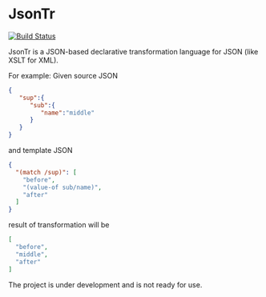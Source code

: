 JsonTr
======
[![Build Status](https://travis-ci.org/Unisay/jsontr.svg?branch=master)](https://travis-ci.org/Unisay/jsontr)

JsonTr is a JSON-based declarative transformation language for JSON (like XSLT for XML).

For example:
Given source JSON
```json
{
   "sup":{
      "sub":{
         "name":"middle"
      }
   }
}
```
and template JSON
```json
{
  "(match /sup)": [
    "before",
    "(value-of sub/name)",
    "after"
  ]
}
```
result of transformation will be 
```json
[
  "before",
  "middle", 
  "after" 
]
```

The project is under development and is not ready for use.
